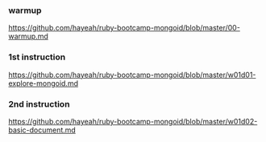 
### warmup

https://github.com/hayeah/ruby-bootcamp-mongoid/blob/master/00-warmup.md


### 1st instruction

https://github.com/hayeah/ruby-bootcamp-mongoid/blob/master/w01d01-explore-mongoid.md


### 2nd instruction

https://github.com/hayeah/ruby-bootcamp-mongoid/blob/master/w01d02-basic-document.md
